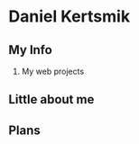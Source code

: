 # Daniel Kertsmik

## My Info

<p>
  <ol>
  <li>
    My web projects <a title="Website" href="https://www.datanom.ax/~43861/"> </a>
  </li>
  </ol>
</p>

## Little about me

## Plans
